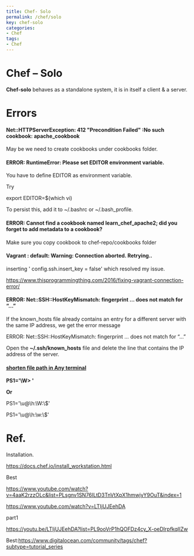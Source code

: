 ```yaml
---
title: Chef- Solo
permalink: /chef/solo
key: chef-solo
categories:
- Chef
tags:
- Chef
---
```



Chef – Solo
===========

**Chef-solo** behaves as a standalone system, it is in itself a client & a
server.

Errors
======

#### Net::HTTPServerException: 412 "Precondition Failed" :No such cookbook: apache_cookbook

May be we need to create cookbooks under cookbooks folder.

#### ERROR: RuntimeError: Please set EDITOR environment variable.

You have to define EDITOR as environment variable.

Try

export EDITOR=\$(which vi)

To persist this, add it to \~/.bashrc or \~/.bash_profile.

#### ERROR: Cannot find a cookbook named learn_chef_apache2; did you forget to add metadata to a cookbook?

Make sure you copy cookbook to chef-repo/cookbooks folder

#### Vagrant : default: Warning: Connection aborted. Retrying..

inserting ' config.ssh.insert_key = false' which resolved my issue.

<https://www.thisprogrammingthing.com/2016/fixing-vagrant-connection-error/>

#### ERROR: Net::SSH::HostKeyMismatch: fingerprint … does not match for “…”

If the known_hosts file already contains an entry for a different server with
the same IP address, we get the error message

ERROR: Net::SSH::HostKeyMismatch: fingerprint … does not match for “…”

Open the **\~/.ssh/known_hosts** file and delete the line that contains the IP
address of the server.

#### [shorten file path in Any terminal](https://askubuntu.com/questions/302667/shorten-file-path-in-terminal)

**PS1='\\W\> '**

**Or**

PS1='\\u\@\\h:\\W:\\\$'

PS1='\\u\@\\h:\\w:\\\$'

Ref. 
=====

Installation.

<https://docs.chef.io/install_workstation.html>

Best

<https://www.youtube.com/watch?v=4aaK2rzzOLc&list=PLsgnv1SN76ILtD3TnVtXpX1hmwjyY9OuT&index=1>

<https://www.youtube.com/watch?v=LTIjUJEehDA>

part1

<https://youtu.be/LTIjUJEehDA?list=PL9ooVrP1hQOFDz4cy_X-oeDIrpfkqIIZw>

Best:<https://www.digitalocean.com/community/tags/chef?subtype=tutorial_series>
